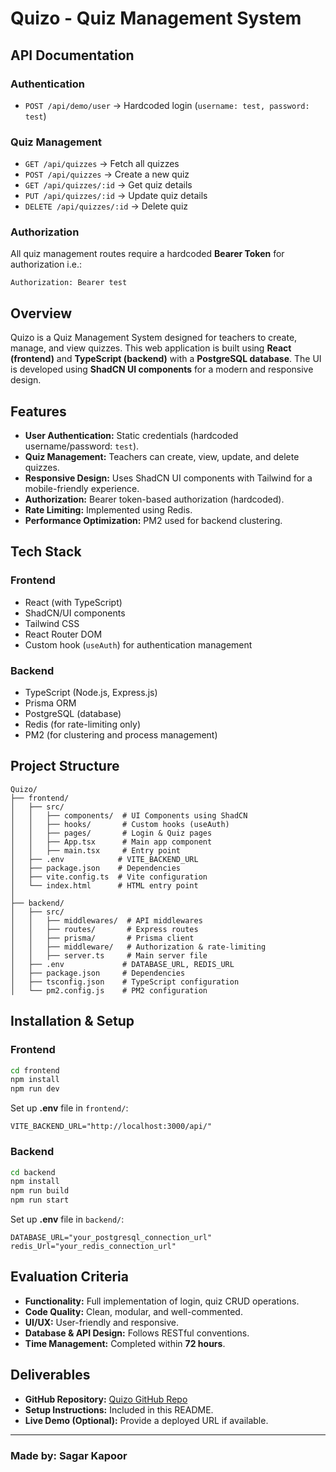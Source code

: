 # Quizo - Quiz Management System

## API Documentation
### **Authentication**
- `POST /api/demo/user` → Hardcoded login (`username: test, password: test`)

### **Quiz Management**
- `GET /api/quizzes` → Fetch all quizzes
- `POST /api/quizzes` → Create a new quiz
- `GET /api/quizzes/:id` → Get quiz details
- `PUT /api/quizzes/:id` → Update quiz details
- `DELETE /api/quizzes/:id` → Delete quiz

### **Authorization**
All quiz management routes require a hardcoded **Bearer Token** for authorization i.e.:
```
Authorization: Bearer test
```

## Overview
Quizo is a Quiz Management System designed for teachers to create, manage, and view quizzes. This web application is built using **React (frontend)** and **TypeScript (backend)** with a **PostgreSQL database**. The UI is developed using **ShadCN UI components** for a modern and responsive design.

## Features
- **User Authentication:** Static credentials (hardcoded username/password: `test`).
- **Quiz Management:** Teachers can create, view, update, and delete quizzes.
- **Responsive Design:** Uses ShadCN UI components with Tailwind for a mobile-friendly experience.
- **Authorization:** Bearer token-based authorization (hardcoded).
- **Rate Limiting:** Implemented using Redis.
- **Performance Optimization:** PM2 used for backend clustering.

## Tech Stack
### **Frontend**
- React (with TypeScript)
- ShadCN/UI components
- Tailwind CSS
- React Router DOM
- Custom hook (`useAuth`) for authentication management

### **Backend**
- TypeScript (Node.js, Express.js)
- Prisma ORM
- PostgreSQL (database)
- Redis (for rate-limiting only)
- PM2 (for clustering and process management)

## Project Structure
```
Quizo/
├── frontend/
│   ├── src/
│   │   ├── components/  # UI Components using ShadCN
│   │   ├── hooks/       # Custom hooks (useAuth)
│   │   ├── pages/       # Login & Quiz pages
│   │   ├── App.tsx      # Main app component
│   │   ├── main.tsx     # Entry point
│   ├── .env            # VITE_BACKEND_URL
│   ├── package.json    # Dependencies
│   ├── vite.config.ts  # Vite configuration
│   └── index.html      # HTML entry point
│
├── backend/
│   ├── src/
│   │   ├── middlewares/  # API middlewares
│   │   ├── routes/       # Express routes
│   │   ├── prisma/       # Prisma client
│   │   ├── middleware/   # Authorization & rate-limiting
│   │   ├── server.ts     # Main server file
│   ├── .env             # DATABASE_URL, REDIS_URL
│   ├── package.json     # Dependencies
│   ├── tsconfig.json    # TypeScript configuration
│   └── pm2.config.js    # PM2 configuration
```

## Installation & Setup
### **Frontend**
```sh
cd frontend
npm install
npm run dev
```
Set up **.env** file in `frontend/`:
```env
VITE_BACKEND_URL="http://localhost:3000/api/"
```

### **Backend**
```sh
cd backend
npm install
npm run build
npm run start
```
Set up **.env** file in `backend/`:
```env
DATABASE_URL="your_postgresql_connection_url"
redis_Url="your_redis_connection_url"
```

## Evaluation Criteria
- **Functionality:** Full implementation of login, quiz CRUD operations.
- **Code Quality:** Clean, modular, and well-commented.
- **UI/UX:** User-friendly and responsive.
- **Database & API Design:** Follows RESTful conventions.
- **Time Management:** Completed within **72 hours**.

## Deliverables
- **GitHub Repository:** [Quizo GitHub Repo](https://github.com/SagarKapoorin/Quizo)
- **Setup Instructions:** Included in this README.
- **Live Demo (Optional):** Provide a deployed URL if available.

---
### **Made by:** Sagar Kapoor
